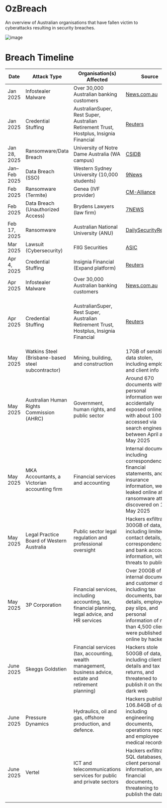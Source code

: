 # OzBreach
An overview of Australian organisations that have fallen victim to cyberattacks resulting in security breaches.

![image](https://github.com/user-attachments/assets/241cf178-49aa-44cb-984b-8c05bedc941b)


# Breach Timeline

| Date     | Attack Type                       | Organisation(s) Affected                                                               | Source                                                                                                                                                              |                                                                                                                                                                          |
| -------- | --------------------------------- | -------------------------------------------------------------------------------------- | ------------------------------------------------------------------------------------------------------------------------------------------------------------------- | ------------------------------------------------------------------------------------------------------------------------------------------------------------------------ |
| Jan 2025 | Infostealer Malware               | Over 30,000 Australian banking customers                                               | [News.com.au](https://www.news.com.au/technology/online/hacking/31k-aussies-have-had-their-banking-details-compromised/news-story/4bce7608f096f925bd44acf8a643c783) |                                                                                                                                                                          |
| Jan 2025 | Credential Stuffing               | AustralianSuper, Rest Super, Australian Retirement Trust, Hostplus, Insignia Financial | [Reuters](https://www.reuters.com/technology/cybersecurity/multiple-australian-pension-funds-hit-by-coordinated-hacking-media-reports-say-2025-04-04/)              |
| Jan 28, 2025 | Ransomware/Data Breach | University of Notre Dame Australia (WA campus)             | [CSIDB](https://www.csidb.net/csidb/incidents/3fe814ef-6226-40cf-8b1f-ba9ca2995d1e/) |
| Jan–Feb 2025    | Data Breach (SSO)       | Western Sydney University (10,000 students)                | [9News](https://www.9news.com.au/national/western-sydney-university-data-breach-impacts-10000-students/133ee0f6-d9be-4018-9905-ce317c6be242) |
| Feb 2025 | Ransomware (Termite)              | Genea (IVF provider)                                                                   | [CM-Alliance](https://www.cm-alliance.com/cybersecurity-blog/february-2025-major-cyber-attacks-ransomware-attacks-data-breaches)   |
| Feb 2025 | Data Breach (Unauthorized Access) | Brydens Lawyers (law firm)                                                             | [7NEWS](https://7news.com.au/news/nsw-law-firm-brydens-lawyers-at-the-centre-of-major-cyberattack-and-data-breach-c-18027908)      |   
| Feb 17, 2025 | Ransomware             | Australian National University (ANU)                       | [DailySecurityReview](https://dailysecurityreview.com/security-spotlight/australian-national-university-faces-cyber-attack-fsociety-ransomware-threatens-data-leak/) |
| Mar 2025        | Lawsuit (Cybersecurity) | FIIG Securities                                            | [ASIC](https://asic.gov.au/about-asic/news-centre/find-a-media-release/2025-releases/25-035mr-asic-sues-fiig-securities-for-systemic-and-prolonged-cybersecurity-failures/) |
| Apr 4, 2025  | Credential Stuffing    | Insignia Financial (Expand platform)                       | [Reuters](https://www.reuters.com/technology/cybersecurity/multiple-australian-pension-funds-hit-by-coordinated-hacking-media-reports-say-2025-04-04/) |
| Apr 2025 | Infostealer Malware               | Over 30,000 Australian banking customers                                               | [News.com.au](https://www.news.com.au/technology/online/hacking/31k-aussies-have-had-their-banking-details-compromised/news-story/4bce7608f096f925bd44acf8a643c783) |                                                                                                                                                                          |
| Apr 2025 | Credential Stuffing               | AustralianSuper, Rest Super, Australian Retirement Trust, Hostplus, Insignia Financial | [Reuters](https://www.reuters.com/technology/cybersecurity/multiple-australian-pension-funds-hit-by-coordinated-hacking-media-reports-say-2025-04-04/)              | ([news.com.au][1], [theaustralian.com.au][2], [reuters.com][3], [TechRepublic][4], [CyberSec Training & Consulting][5], [CyberSec Training & Consulting][6], [7NEWS][7]) |
| May 2025 | Watkins Steel (Brisbane-based steel subcontractor) | Mining, building, and construction                                                               | 17GB of sensitive data stolen, including employee and client info                                                                                                                                    | Akira ransomware group claimed responsibility; investigation ongoing                                             |
| May 2025 | Australian Human Rights Commission (AHRC)          | Government, human rights, and public sector                                                      | Around 670 documents with personal information were accidentally exposed online, with about 100 accessed via search engines between April and May 2025                                               | No malicious actor                                                                                               |
|  May 2025  | MKA Accountants, a Victorian accounting firm       | Financial services and accounting                                                                | Internal documents, including correspondence, financial statements, and insurance information, were leaked online after a ransomware attack discovered on 15 May 2025                                | Qilin ransomware group claimed responsibility and published evidence on the dark web                             |
|  May 2025  | Legal Practice Board of Western Australia          | Public sector legal regulation and professional oversight                                        | Hackers exfiltrated 300GB of data, including limited contact details, correspondence, and bank account information, with threats to publish it                                                       | The Dire Wolf ransomware group, a newcomer using double-extortion tactics, claimed responsibility for the attack |
|  May 2025  | 3P Corporation                                     | Financial services, including accounting, tax, financial planning, legal advice, and HR services | Over 200GB of internal documents and customer data, including tax documents, bank details, employee pay slips, and personal information of more than 4,500 clients, were published online by hackers | The Space Bears ransomware group claimed responsibility for the attack                                           |
| June 2025 | Skeggs Goldstien  | Financial services (tax, accounting, wealth management, business advice, estate and retirement planning) | Hackers stole 500GB of data, including client details and tax returns, and threatened to publish it on the dark web      | The Qilin ransomware gang, likely based in eastern Europe, claimed responsibility for the attack                 |
| June 2025 | Pressure Dynamics | Hydraulics, oil and gas, offshore production, and defence.                                               | Hackers published 106.84GB of data, including engineering documents, operations reports, and employee medical records.   | The DragonForce ransomware group, operating as a ransomware-as-a-service, claimed responsibility for the attack. |
| June 2025 | Vertel            | ICT and telecommunications services for public and private sectors                                       | Hackers exfiltrated SQL databases, client personal information, and financial documents, threatening to publish the data | The Space Bears ransomware group claimed responsibility for the attack                                           |
|   |                   |                                                                                                          |                                                                                                                          |                                                                                                                  |
|   |                   |                                                                                                          |                                                                                                                          |                                                                                                                  |

[1]: https://www.news.com.au/technology/online/hacking/31k-aussies-have-had-their-banking-details-compromised/news-story/4bce7608f096f925bd44acf8a643c783?utm_source=chatgpt.com "Silent threat scamming thousands of Aussies"
[2]: https://www.theaustralian.com.au/business/australiansuper-says-passwords-potentially-compromised-in-a-coordinated-attack-on-super-funds/news-story/a76c29501e99623577a367ad7dec04c2?utm_source=chatgpt.com "Super funds exposed in cyber crime raids"
[3]: https://www.reuters.com/technology/cybersecurity/multiple-australian-pension-funds-hit-by-coordinated-hacking-media-reports-say-2025-04-04/?utm_source=chatgpt.com "Hackers strike Australia's largest pension funds in coordinated attacks"
[4]: https://www.techrepublic.com/article/data-breaches-australia-rubrik-report/?utm_source=chatgpt.com "Australian Organisations Experiencing Highest Rate of Data Breaches ..."
[5]: https://www.cm-alliance.com/cybersecurity-blog/february-2025-major-cyber-attacks-ransomware-attacks-data-breaches?utm_source=chatgpt.com "February 2025: Major Cyber Attacks, Ransomware Attacks & Data Breaches"
[6]: https://www.cm-alliance.com/cybersecurity-blog/top-10-biggest-cyber-attacks-of-2024-25-other-attacks-to-know-about?utm_source=chatgpt.com "Top 10 Biggest Cyber Attacks of 2024 & 25 Other Attacks to Know About!"
[7]: https://7news.com.au/news/nsw-law-firm-brydens-lawyers-at-the-centre-of-major-cyberattack-and-data-breach-c-18027908?utm_source=chatgpt.com "Major law firm hit by data breach - 7NEWS"


